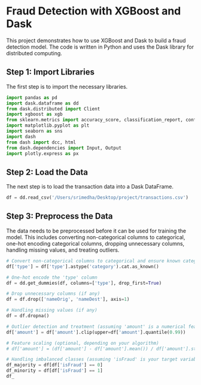  # Fraud Detection with XGBoost and Dask

This project demonstrates how to use XGBoost and Dask to build a fraud detection model. The code is written in Python and uses the Dask library for distributed computing.

## Step 1: Import Libraries

The first step is to import the necessary libraries.

```python
import pandas as pd
import dask.dataframe as dd
from dask.distributed import Client
import xgboost as xgb
from sklearn.metrics import accuracy_score, classification_report, confusion_matrix
import matplotlib.pyplot as plt
import seaborn as sns
import dash
from dash import dcc, html
from dash.dependencies import Input, Output
import plotly.express as px
```

## Step 2: Load the Data

The next step is to load the transaction data into a Dask DataFrame.

```python
df = dd.read_csv('/Users/srimedha/Desktop/project/transactions.csv')
```

## Step 3: Preprocess the Data

The data needs to be preprocessed before it can be used for training the model. This includes converting non-categorical columns to categorical, one-hot encoding categorical columns, dropping unnecessary columns, handling missing values, and treating outliers.

```python
# Convert non-categorical columns to categorical and ensure known categories
df['type'] = df['type'].astype('category').cat.as_known()

# One-hot encode the 'type' column
df = dd.get_dummies(df, columns=['type'], drop_first=True)

# Drop unnecessary columns (if any)
df = df.drop(['nameOrig', 'nameDest'], axis=1)

# Handling missing values (if any)
df = df.dropna()

# Outlier detection and treatment (assuming 'amount' is a numerical feature)
df['amount'] = df['amount'].clip(upper=df['amount'].quantile(0.99))

# Feature scaling (optional, depending on your algorithm)
# df['amount'] = (df['amount'] - df['amount'].mean()) / df['amount'].std()

# Handling imbalanced classes (assuming 'isFraud' is your target variable)
df_majority = df[df['isFraud'] == 0]
df_minority = df[df['isFraud'] == 1]
df_
